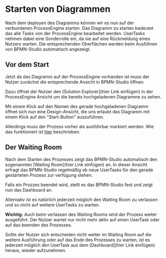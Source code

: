 # Starten von Diagrammen

Nach dem deployen des Diagramms können wir es nun auf der verbundenen
ProcessEngine starten. Das Diagramm zu starten bedeutet das alle Tasks von der
ProcessEngine bearbeitet werden. UserTasks nehmen dabei eine Sonderrolle ein,
da sie auf eine Rückmeldung eines Nutzers warten. Die entsprechenden Oberflächen
werden beim Ausführen von BPMN-Studio automatisch angezeigt.

## Vor dem Start

Jetzt da das Diagramm auf der ProcessEngine vorhanden ist muss der Nutzer zunächst
die entsprechende Ansicht in BPMN-Studio öffnen.

Dazu öffnet der Nutzer den [Solution Explorer](hier Link einfügen) in der
ProcessEngine Ansicht um die bereits hochgeladenen Diagramme zu sehen.

Mit einem Klick auf den Namen des gerade hochgeladenen Diagramm öffnet sich nun
eine Design-Ansicht, die uns erlaubt das Diagramm mit einem Klick auf den
"Start-Button" auszuführen.

Allerdings muss der Prozess vorher als ausführbar markiert werden.
Wie das funktioniert ist [hier](../basic-editing/basic-editing.md#process) beschrieben.

## Der Waiting Room

Nach dem Starten des Prozesses zeigt das BPMN-Studio automatisch den sogenannten
[Waiting Room](hier Link einfügen) an. In dieser Ansicht erfragt das BPMN-Studio
regelmäßig ob neue UserTasks für den gerade gestarteten Prozess zur verfügung stehen.

Falls ein Prozzes beendet wird, stellt es das BPMN-Studio fest und zeigt nun
das Dashboard an.

Alternativ ist es natürlich jederzeit möglich den Waiting Room zu verlassen
und so nicht auf weitere UserTasks zu warten.

**Wichtig:** Auch beim verlassen des Waiting Rooms wird der Prozess weiter
ausgeführt. Der Nutzer wartet nur nicht mehr aktiv auf einen UserTask oder auf
das beenden des Prozesses.

Sollte der Nutzer sich entscheiden nicht weiter im Waiting Room auf die
weitere Ausführung oder auf das Ende des Prozesses zu warten, ist es jederzeit
möglich den UserTask aus dem [Dashboard](hier Link einfügen) heraus, wieder
aufzunehmen.
